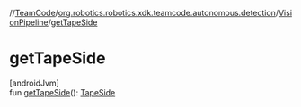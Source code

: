//[TeamCode](../../../index.md)/[org.robotics.robotics.xdk.teamcode.autonomous.detection](../index.md)/[VisionPipeline](index.md)/[getTapeSide](get-tape-side.md)

# getTapeSide

[androidJvm]\
fun [getTapeSide](get-tape-side.md)(): [TapeSide](../-tape-side/index.md)
